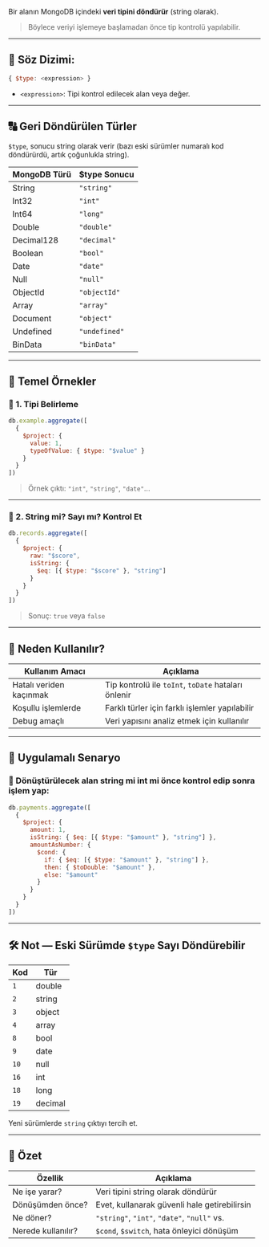 
Bir alanın MongoDB içindeki **veri tipini döndürür** (string olarak).

> Böylece veriyi işlemeye başlamadan önce tip kontrolü yapılabilir.

---

## 📌 Söz Dizimi:

```js
{ $type: <expression> }
```

- `<expression>`: Tipi kontrol edilecek alan veya değer.

---

## 🔠 Geri Döndürülen Türler

`$type`, sonucu string olarak verir (bazı eski sürümler numaralı kod döndürürdü, artık çoğunlukla string).

|MongoDB Türü|$type Sonucu|
|---|---|
|String|`"string"`|
|Int32|`"int"`|
|Int64|`"long"`|
|Double|`"double"`|
|Decimal128|`"decimal"`|
|Boolean|`"bool"`|
|Date|`"date"`|
|Null|`"null"`|
|ObjectId|`"objectId"`|
|Array|`"array"`|
|Document|`"object"`|
|Undefined|`"undefined"`|
|BinData|`"binData"`|

---

## 🧪 Temel Örnekler

### 🎯 1. Tipi Belirleme

```js
db.example.aggregate([
  {
    $project: {
      value: 1,
      typeOfValue: { $type: "$value" }
    }
  }
])
```

> Örnek çıktı: `"int"`, `"string"`, `"date"`...

---

### 🎯 2. String mi? Sayı mı? Kontrol Et

```js
db.records.aggregate([
  {
    $project: {
      raw: "$score",
      isString: {
        $eq: [{ $type: "$score" }, "string"]
      }
    }
  }
])
```

> Sonuç: `true` veya `false`

---

## 🧠 Neden Kullanılır?

|Kullanım Amacı|Açıklama|
|---|---|
|Hatalı veriden kaçınmak|Tip kontrolü ile `toInt`, `toDate` hataları önlenir|
|Koşullu işlemlerde|Farklı türler için farklı işlemler yapılabilir|
|Debug amaçlı|Veri yapısını analiz etmek için kullanılır|

---

## 🔄 Uygulamalı Senaryo

### 🎯 Dönüştürülecek alan **string mi int mi** önce kontrol edip sonra işlem yap:

```js
db.payments.aggregate([
  {
    $project: {
      amount: 1,
      isString: { $eq: [{ $type: "$amount" }, "string"] },
      amountAsNumber: {
        $cond: {
          if: { $eq: [{ $type: "$amount" }, "string"] },
          then: { $toDouble: "$amount" },
          else: "$amount"
        }
      }
    }
  }
])
```

---

## 🛠️ Not — Eski Sürümde `$type` Sayı Döndürebilir

|Kod|Tür|
|---|---|
|`1`|double|
|`2`|string|
|`3`|object|
|`4`|array|
|`8`|bool|
|`9`|date|
|`10`|null|
|`16`|int|
|`18`|long|
|`19`|decimal|

Yeni sürümlerde `string` çıktıyı tercih et.

---

## 🧠 Özet

|Özellik|Açıklama|
|---|---|
|Ne işe yarar?|Veri tipini string olarak döndürür|
|Dönüşümden önce?|Evet, kullanarak güvenli hale getirebilirsin|
|Ne döner?|`"string"`, `"int"`, `"date"`, `"null"` vs.|
|Nerede kullanılır?|`$cond`, `$switch`, hata önleyici dönüşüm|
